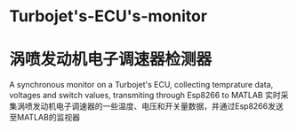 # Turbojet's-ECU's-monitor
# 涡喷发动机电子调速器检测器
A synchronous monitor on a Turbojet's ECU, collecting temprature data, voltages and switch values, transmiting through Esp8266 to MATLAB
实时采集涡喷发动机电子调速器的一些温度、电压和开关量数据，并通过Esp8266发送至MATLAB的监视器
